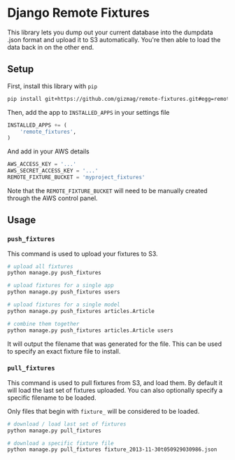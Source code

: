 Django Remote Fixtures
===============

This library lets you dump out your current database into the dumpdata .json
format and upload it to S3 automatically. You're then able to load the data back
in on the other end.

## Setup

First, install this library with `pip`

```bash
pip install git+https://github.com/gizmag/remote-fixtures.git#egg=remote-fixtures
```

Then, add the app to `INSTALLED_APPS` in your settings file

```python
INSTALLED_APPS += (
    'remote_fixtures',
)
```

And add in your AWS details

```python
AWS_ACCESS_KEY = '...'
AWS_SECRET_ACCESS_KEY = '...'
REMOTE_FIXTURE_BUCKET = 'myproject_fixtures'
```

Note that the `REMOTE_FIXTURE_BUCKET` will need to be manually created through
the AWS control panel.

## Usage

### `push_fixtures`

This command is used to upload your fixtures to S3.

```bash
# upload all fixtures
python manage.py push_fixtures

# upload fixtures for a single app
python manage.py push_fixtures users

# upload fixtures for a single model
python manage.py push_fixtures articles.Article

# combine them together
python manage.py push_fixtures articles.Article users
```

It will output the filename that was generated for the file. This can be used to
specify an exact fixture file to install.

### `pull_fixtures`

This command is used to pull fixtures from S3, and load them. By default it
will load the last set of fixtures uploaded. You can also optionally specify a
specific filename to be loaded.

Only files that begin with `fixture_` will be considered to be loaded.

```bash
# download / load last set of fixtures
python manage.py pull_fixtures

# download a specific fixture file
python manage.py pull_fixtures fixture_2013-11-30t050929030986.json
```
